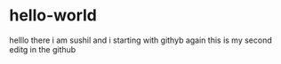 # hello-world
helllo there i am sushil and i starting with githyb again 
this is my second editg in the github
